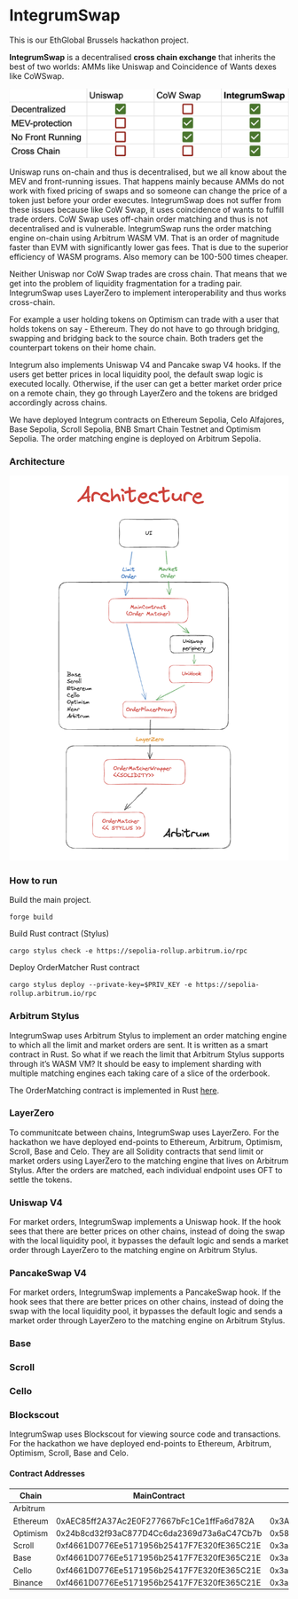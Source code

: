 # IntegrumSwap 

This is our EthGlobal Brussels hackathon project.

**IntegrumSwap** is a decentralised **cross chain exchange** that inherits the best of two worlds: AMMs like Uniswap and Coincidence of Wants dexes like CoWSwap.

![Comparison](Comparison.png)

Uniswap runs on-chain and thus is decentralised, but we all know about the MEV and front-running issues. That happens mainly because AMMs do not work with fixed pricing of swaps and so someone can change the price of a token just before your order executes.
IntegrumSwap does not suffer from these issues because like CoW Swap, it uses coincidence of wants to fulfill trade orders.
CoW Swap uses off-chain order matching and thus is not decentralised and is vulnerable. IntegrumSwap runs the order matching engine on-chain using Arbitrum WASM VM. That is an order of magnitude faster than EVM with significantly lower gas fees. That is due to the superior efficiency of WASM programs. Also memory can be 100-500 times cheaper.

Neither Uniswap nor CoW Swap trades are cross chain. That means that we get into the problem of liquidity fragmentation for a trading pair. IntegrumSwap uses LayerZero to implement interoperability and thus works cross-chain.

For example a user holding tokens on Optimism can trade with a user that holds tokens on say - Ethereum. They do not have to go through bridging, swapping and bridging back to the source chain. Both traders get the counterpart tokens on their home chain.  
 
Integrum also implements Uniswap V4 and Pancake swap V4 hooks. If the users get better prices in local liquidity pool, the default swap logic is executed locally. Otherwise, if the user can get a better market order price on a remote chain, they go through LayerZero and the tokens are bridged accordingly across chains. 

We have deployed Integrum contracts on Ethereum Sepolia, Celo Alfajores, Base Sepolia, Scroll Sepolia, BNB Smart Chain Testnet and Optimism Sepolia. The order matching engine is deployed on Arbitrum Sepolia.

### Architecture

![Architecture](Architecture.png)

### How to run

Build the main project.
```
forge build
```

Build Rust contract (Stylus)
```
cargo stylus check -e https://sepolia-rollup.arbitrum.io/rpc
```

Deploy OrderMatcher Rust contract
```
cargo stylus deploy --private-key=$PRIV_KEY -e https://sepolia-rollup.arbitrum.io/rpc
```

### Arbitrum Stylus

IntegrumSwap uses Arbitrum Stylus to implement an order matching engine to which all the limit and market orders are sent. It is written as a smart contract in Rust.
So what if we reach the limit that Arbitrum Stylus supports through it’s WASM VM? It should be easy to implement sharding with multiple matching engines each taking care of a slice of the orderbook.

The OrderMatching contract is implemented in Rust [here](order-matcher/src/lib.rs).

### LayerZero

To communitcate between chains, IntegrumSwap uses LayerZero. For the hackathon we have deployed end-points to Ethereum, Arbitrum, Optimism, Scroll, Base and Celo. They are all Solidity contracts that send limit or market orders using LayerZero to the matching engine that lives on Arbitrum Stylus.
After the orders are matched, each individual endpoint uses OFT to settle the tokens.

### Uniswap V4

For market orders, IntegrumSwap implements a Uniswap hook. If the hook sees that there are better prices on other chains, instead of doing the swap with the local liquidity pool, it bypasses the default logic and sends a market order through LayerZero to the matching engine on Arbitrum Stylus. 

### PancakeSwap V4

For market orders, IntegrumSwap implements a PancakeSwap hook. If the hook sees that there are better prices on other chains, instead of doing the swap with the local liquidity pool, it bypasses the default logic and sends a market order through LayerZero to the matching engine on Arbitrum Stylus.

### Base

### Scroll

### Cello

### Blockscout
IntegrumSwap uses Blockscout for viewing source code and transactions. For the hackathon we have deployed end-points to Ethereum, Arbitrum, Optimism, Scroll, Base and Celo.
#### Contract Addresses 

| Chain            | MainContract                                | OrderMatcher                               | OrderPlacerProxy                         |
| ---------------- | ------------------------------------------- | ------------------------------------------ |------------------------------------------|
| Arbitrum         |                                             |                                            |                                          |
| Ethereum         | 0xAEC85ff2A37Ac2E0F277667bFc1Ce1ffFa6d782A  | 0x3A274DD833726D9CfDb6cBc23534B2cF5e892347 |                                          |
| Optimism         | 0x24b8cd32f93aC877D4Cc6da2369d73a6aC47Cb7b  | 0x58EE92DaDdF00334da39fb4Fab164c8662C794AD |                                          |
| Scroll           | 0xf4661D0776Ee5171956b25417F7E320fE365C21E  | 0x3a6B3Aff418C7E50eE9F852D0bc7119296cc3644 |                                          |
| Base             | 0xf4661D0776Ee5171956b25417F7E320fE365C21E  | 0x3a6B3Aff418C7E50eE9F852D0bc7119296cc3644 |                                          |
| Cello            | 0xf4661D0776Ee5171956b25417F7E320fE365C21E  | 0x3a6B3Aff418C7E50eE9F852D0bc7119296cc3644 |                                          |
| Binance          | 0xf4661D0776Ee5171956b25417F7E320fE365C21E  | 0x3a6B3Aff418C7E50eE9F852D0bc7119296cc3644 |                                          |

